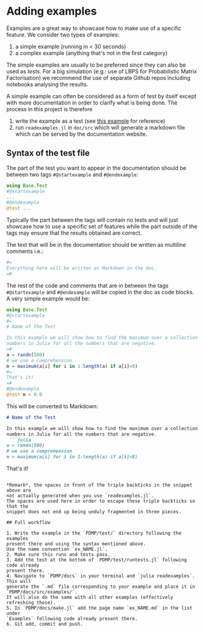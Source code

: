 # Adding examples

Examples are a great way to showcase how to make use of a specific feature.
We consider two types of examples:

1. a simple example (running in < 30 seconds)
2. a complex example (anything that's not in the first category)

The simple examples are usually to be preferred since they can also be used as
*tests*.
For a big simulation (e.g.: use of LBPS for Probabilistic Matrix Factorisation)
we recommend the use of separate Github repos including notebooks analysing the
results.

A simple example can often be considered as a form of test by itself except with
more documentation in order to clarify what is being done.
The process in this project is therefore

1. write the example as a test (see [this example](https://github.com/alan-turing-institute/PDMP.jl/blob/master/test/ex_gbps1.jl) for reference)
2. run `readexamples.jl` in `doc/src` which will generate a markdown file which
can be served by the documentation website.

## Syntax of the test file

The part of the test you want to appear in the documentation should be between
two tags `#@startexample` and `#@endexample`:

```julia
using Base.Test
#@startexample
...
#@endexample
@test ...
```

Typically the part between the tags will contain no tests and will just showcase
how to use a specific set of features while the part outside of the tags may
ensure that the results obtained are correct.

The text that will be in the documentation should be written as multiline
comments i.e.:

```julia
#=
Everything here will be written as Markdown in the doc.
=#
```

The rest of the code and comments that are in between the tags `#@startexample`
and `#@endexample` will be copied in the doc as code blocks.
A very simple example would be:

```julia
using Base.Test
#@startexample
#=
# Name of the Test

In this example we will show how to find the maximum over a collection of random
numbers in Julia for all the numbers that are negative.
=#
a = randn(500)
# we use a comprehension
m = maximum(a[i] for i in 1:length(a) if a[i]<0)
#=
That's it!
=#
#@endexample
@test m < 0.0
```

This will be converted to Markdown:

```markdown
# Name of the Test

In this example we will show how to find the maximum over a collection of random
numbers in Julia for all the numbers that are negative.
 ```julia
a = randn(500)
# we use a comprehension
m = maximum(a[i] for i in 1:length(a) if a[i]<0)
 ```
That's it!
```

*Remark*, the spaces in front of the triple backticks in the snippet above are
not actually generated when you use `readexamples.jl`.
The spaces are used here in order to escape these triple backticks so that the
snippet does not end up being unduly fragmented in three pieces.

## Full workflow

1. Write the example in the `PDMP/test/` directory following the examples
present there and using the syntax mentioned above.
Use the name convention `ex_NAME.jl`.
2. Make sure this runs and tests pass.
3. Add the test at the bottom of `PDMP/test/runtests.jl` following code already
present there.
4. Navigate to `PDMP/docs` in your terminal and `julia readexamples`. This will
generate the `.md` file corresponding to your example and place it in
`PDMP/docs/src/examples/`.
It will also do the same with all other examples (effectively refreshing those).
5. In `PDMP/docs/make.jl` add the page name `ex_NAME.md` in the list under
`Examples` following code already present there.
6. Git add, commit and push.
